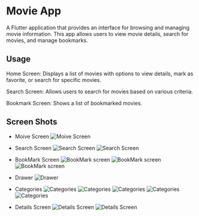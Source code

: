 # Movie App

A Flutter application that provides an interface for browsing and managing movie information. This app allows users to view movie details, search for movies, and manage bookmarks.

## Usage

Home Screen: Displays a list of movies with options to view details, mark as favorite, or search for specific movies.

Search Screen: Allows users to search for movies based on various criteria.

Bookmark Screen: Shows a list of bookmarked movies.

## Screen Shots

- Moive Screen
![Moive Screen](screenshots/movie.png)

- Search Screen
![Search Screen](screenshots/s1.png)
![Search Screen](screenshots/s2.png)

- BookMark Screen
![BookMark screen](screenshots/b1.png)
![BookMark screen](screenshots/b2.png)
![BookMark screen](screenshots/b3.png)

- Drawer
![Drawer](screenshots/d1.png)

- Categories
![Categories](screenshots/c1.png)
![Categories](screenshots/c2.png)
![Categories](screenshots/c3.png)
![Categories](screenshots/c4.png)
![Categories](screenshots/c5.png)

- Details Screen
![Details Screen](screenshots/details1.png)
![Details Screen](screenshots/details2.png)
